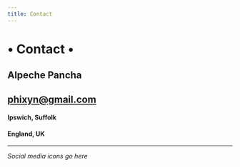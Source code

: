```yaml
---
title: Contact
---
```


# &bull; Contact &bull;

## Alpeche Pancha
## phixyn@gmail.com

#### Ipswich, Suffolk
#### England, UK 

- - -

_Social media icons go here_